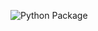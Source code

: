 ![Python Package](https://github.com/TheQueenIsDead/dundoo/workflows/Python%20Package/badge.svg?branch=master)